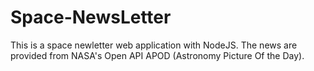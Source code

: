 # Space-NewsLetter

This is a space newletter web application with NodeJS.
The news are provided from NASA's Open API APOD (Astronomy Picture Of the Day).
